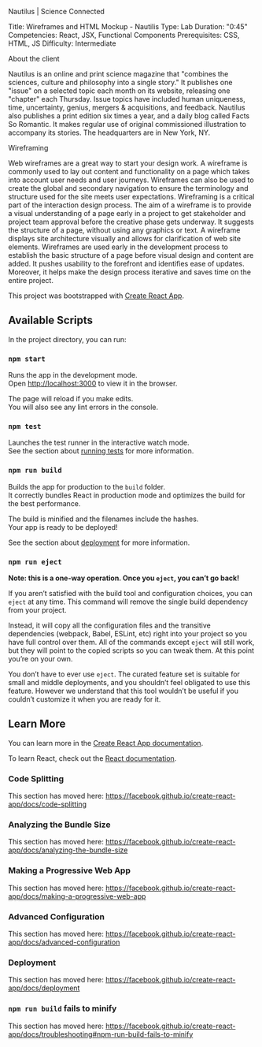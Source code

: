Nautilus | Science Connected 

Title: Wireframes and HTML Mockup - Nautilis
Type: Lab 
Duration: "0:45"
Competencies: React, JSX, Functional Components
Prerequisites: CSS, HTML, JS
Difficulty: Intermediate

 

About the client

Nautilus is an online and print science magazine that "combines the sciences, culture and philosophy into a single story." It publishes one "issue" on a selected topic each month on its website, releasing one "chapter" each Thursday. Issue topics have included human uniqueness, time, uncertainty, genius, mergers & acquisitions, and feedback.  Nautilus also publishes a print edition six times a year, and a daily blog called Facts So Romantic. It makes regular use of original commissioned illustration to accompany its stories. The headquarters are in New York, NY.

 

Wireframing

Web wireframes are a great way to start your design work. A wireframe is commonly used to lay out content and functionality on a page which takes into account user needs and user journeys. Wireframes can also be used to create the global and secondary navigation to ensure the terminology and structure used for the site meets user expectations. Wireframing is a critical part of the interaction design process. The aim of a wireframe is to provide a visual understanding of a page early in a project to get stakeholder and project team approval before the creative phase gets underway. It suggests the structure of a page, without using any graphics or text. A wireframe  displays site architecture visually and allows for clarification of web site elements. Wireframes are used early in the development process to establish the basic structure of a page before visual design and content are added. It pushes usability to the forefront and identifies ease of updates. Moreover, it helps make the design process iterative and saves time on the entire project.







This project was bootstrapped with [Create React App](https://github.com/facebook/create-react-app).

## Available Scripts

In the project directory, you can run:

### `npm start`

Runs the app in the development mode.<br />
Open [http://localhost:3000](http://localhost:3000) to view it in the browser.

The page will reload if you make edits.<br />
You will also see any lint errors in the console.

### `npm test`

Launches the test runner in the interactive watch mode.<br />
See the section about [running tests](https://facebook.github.io/create-react-app/docs/running-tests) for more information.

### `npm run build`

Builds the app for production to the `build` folder.<br />
It correctly bundles React in production mode and optimizes the build for the best performance.

The build is minified and the filenames include the hashes.<br />
Your app is ready to be deployed!

See the section about [deployment](https://facebook.github.io/create-react-app/docs/deployment) for more information.

### `npm run eject`

**Note: this is a one-way operation. Once you `eject`, you can’t go back!**

If you aren’t satisfied with the build tool and configuration choices, you can `eject` at any time. This command will remove the single build dependency from your project.

Instead, it will copy all the configuration files and the transitive dependencies (webpack, Babel, ESLint, etc) right into your project so you have full control over them. All of the commands except `eject` will still work, but they will point to the copied scripts so you can tweak them. At this point you’re on your own.

You don’t have to ever use `eject`. The curated feature set is suitable for small and middle deployments, and you shouldn’t feel obligated to use this feature. However we understand that this tool wouldn’t be useful if you couldn’t customize it when you are ready for it.

## Learn More

You can learn more in the [Create React App documentation](https://facebook.github.io/create-react-app/docs/getting-started).

To learn React, check out the [React documentation](https://reactjs.org/).

### Code Splitting

This section has moved here: https://facebook.github.io/create-react-app/docs/code-splitting

### Analyzing the Bundle Size

This section has moved here: https://facebook.github.io/create-react-app/docs/analyzing-the-bundle-size

### Making a Progressive Web App

This section has moved here: https://facebook.github.io/create-react-app/docs/making-a-progressive-web-app

### Advanced Configuration

This section has moved here: https://facebook.github.io/create-react-app/docs/advanced-configuration

### Deployment

This section has moved here: https://facebook.github.io/create-react-app/docs/deployment

### `npm run build` fails to minify

This section has moved here: https://facebook.github.io/create-react-app/docs/troubleshooting#npm-run-build-fails-to-minify

